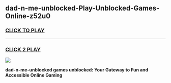 
## dad-n-me-unblocked-Play-Unblocked-Games-Online-z52u0
<h3>
<a href="https://premium76.site?title=dad-n-me-unblocked&ref=25A">CLICK TO PLAY</a></h3>
<hr>

<h3>
<a href="https://premium76.site?title=dad-n-me-unblocked&ref=25A">CLICK 2 PLAY</a>
  
</h3>

<a href="https://premium76.site?title=dad-n-me-unblocked&ref=25A"><img src="https://clearcache.store/games.png"></a>


**dad-n-me-unblocked games unblocked: Your Gateway to Fun and Accessible Online Gaming**
